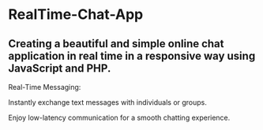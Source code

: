 # RealTime-Chat-App


## Creating a beautiful and simple online chat application in real time in a responsive way using JavaScript and PHP.

Real-Time Messaging:

Instantly exchange text messages with individuals or groups.

Enjoy low-latency communication for a smooth chatting experience.

